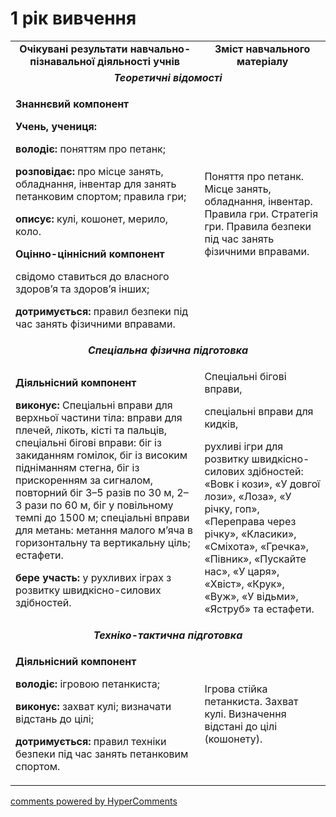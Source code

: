 <div id="hypercomments_widget" class="js-hypercomments-widget invisible"></div>

1 рік вивчення
=============================

<table>
        <tbody>
            <tr class="odd">
                <td align="center" width="60%"><strong>Очікувані результати навчально-пізнавальної діяльності учнів</strong></td>
                <td align="center" width="40%"><strong>Зміст навчального матеріалу</strong></td>
            </tr>
            <tr class="even">
                <td align="center" colspan="2"><em><strong>Теоретичні відомості</strong></em></td>
            </tr>
            <tr class="odd">
                <td align="left">
                    <p><strong>Знаннєвий компонент</strong></p>
                    <p><strong>Учень, учениця:</strong></p>
                    <p><strong>володіє:</strong> поняттям про петанк;</p>
                    <p><strong>розповідає:</strong> про місце занять, обладнання, інвентар для занять петанковим спортом; правила гри;</p>
                    <p><strong>описує:</strong> кулі, кошонет, мерило, коло.</p>
                    <p><strong>Оцінно-ціннісний компонент</strong></p>
                    <p>свідомо ставиться до власного здоров’я та здоров’я інших;</p>
                    <p><strong>дотримується:</strong> правил безпеки під час занять фізичними вправами.</p>
                </td>
                <td align="left">Поняття про петанк. Місце занять, обладнання, інвентар. Правила гри. Стратегія гри. Правила безпеки під час занять фізичними вправами.</td>
            </tr>
            <tr class="even">
                <td align="center" colspan="2"><em><strong>Спеціальна фізична підготовка</strong></em></td>
            </tr>
            <tr class="odd">
                <td align="left">
                    <p><strong>Діяльнісний компонент</strong></p>
                    <p><strong>виконує:</strong> Спеціальні вправи для верхньої частини тіла: вправи для плечей, лікоть, кісті та пальців, спеціальні бігові вправи: біг із закиданням гомілок, біг із високим підніманням стегна, біг із прискоренням за сигналом, повторний біг 3–5 разів по 30 м, 2–3 рази по 60 м, біг у повільному темпі до 1500 м; спеціальні вправи для метань: метання малого м’яча в горизонтальну та вертикальну ціль; естафети.</p>
                    <p><strong>бере участь:</strong> у рухливих іграх з розвитку швидкісно-силових здібностей.</p>
                </td>
                <td align="left">
                    <p>Спеціальні бігові вправи,</p>
                    <p>спеціальні вправи для кидків,</p>
                    <p>рухливі ігри для розвитку швидкісно-силових здібностей: «Вовк і кози», «У довгої лози», «Лоза», «У річку, гоп», «Переправа через річку», «Класики», «Сміхота», «Гречка», «Півник», «Пускайте нас», «У царя», «Хвіст», «Крук», «Вуж», «У відьми», «Яструб» та естафети.</p>
                </td>
            </tr>
            <tr class="even">
                <td align="center" colspan="2"><em><strong>Техніко-тактична підготовка</strong></em></td>
            </tr>
            <tr class="odd">
                <td align="left">
                    <p><strong>Діяльнісний компонент</strong></p>
                    <p><strong>володіє:</strong> ігровою петанкиста;</p>
                    <p><strong>виконує:</strong> захват кулі; визначати відстань до цілі;</p>
                    <p><strong>дотримується:</strong> правил техніки безпеки під час занять петанковим спортом.</p>
                </td>
                <td align="left">Ігрова стійка петанкиста. Захват кулі. Визначення відстані до цілі (кошонету).</td>
            </tr>
  </body>
</table>

<div class="js-hypercomments-container">
    <a href="http://hypercomments.com" class="hc-link" title="comments widget">comments powered by HyperComments</a>
</div>